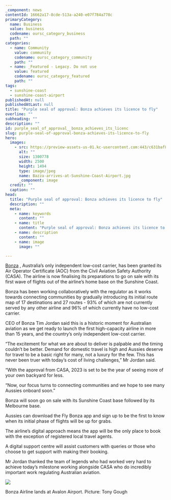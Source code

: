 ```yaml
---
_component: news
contentId: 16662a17-8cde-513a-a240-e07f784a778c
primaryCategory:
  name: Business
  value: business
  codename: oursc_category_business
  path: ""
categories:
  - name: Community
    value: community
    codename: oursc_category_community
    path: ""
  - name: _Featured - Legacy. Do not use
    value: featured
    codename: oursc_category_featured
    path: ""
tags:
  - sunshine-coast
  - sunshine-coast-airport
publishedAt: null
publishedAtLast: null
title: "Purple seal of approval: Bonza achieves its licence to fly"
overline: ""
subheading: ""
description: ""
id: purple_seal_of_approval__bonza_achieves_its_licenc
slug: purple-seal-of-approval-bonza-achieves-its-licence-to-fly
hero:
  images:
    - src: https://preview-assets-us-01.kc-usercontent.com:443/c631baf8-1b46-001f-580c-d0001b68b4a8/408a7c2b-e8c4-4932-82a7-baa09d4c4f3c/Bazza-arrives-at-Sunshine-Coast-Airport.jpg
      alt: ""
      size: 1300778
      width: 2500
      height: 1494
      type: image/jpeg
      name: Bazza-arrives-at-Sunshine-Coast-Airport.jpg
      _component: image
  credit: ""
  caption: ""
head:
  title: "Purple seal of approval: Bonza achieves its licence to fly"
  description: ""
  meta:
    - name: keywords
      content: ""
    - name: title
      content: "Purple seal of approval: Bonza achieves its licence to fly"
    - name: description
      content: ""
    - name: image
      image: ""

---
```

[Bonza](https://protect-au.mimecast.com/s/6xMAC1WLM5F6N41VtGox6d?domain=flybonza.com/)
, Australia’s only independent low-cost carrier, has been granted its Air Operator Certificate (AOC) from the Civil Aviation Safety Authority (CASA). The airline is now finalising its preparations to go on sale with its first wave of flights out of the airline’s home base on the Sunshine Coast.

Bonza has been working collaboratively with the regulator as it works towards connecting communities by gradually introducing its initial route map of 17 destinations and 27 routes - 93% of which are not currently served by any other airline and 96% of which currently have no low-cost carrier.

CEO of Bonza Tim Jordan said this is a historic moment for Australian aviation as we get ready to launch the first high-capacity airline in more than 15 years, and the country’s only independent low-cost carrier.

“The excitement for what we are about to deliver is palpable and the timing couldn’t be better. Demand for domestic travel is high and Aussies deserve for travel to be a basic right for many, not a luxury for the few. This has never been truer with today’s cost of living challenges,” Mr Jordan said.

“With the approval from CASA, 2023 is set to be the year of seeing more of your own backyard for less.

“Now, our focus turns to connecting communities and we hope to see many Aussies onboard soon.”

Bonza will soon go on sale with its Sunshine Coast base followed by its Melbourne base.

Aussies can download the Fly Bonza app and sign up to be the first to know when its initial phase of flights will be up for grabs. 

The airline’s digital approach means the app will be the only place to book with the exception of registered local travel agents.

A digital support centre will assist customers with queries or those who choose to get support with making their booking. 

Mr Jordan thanked the team of legends who had worked very hard to achieve today’s milestone working alongside CASA who do incredibly important work regulating Australian aviation.

![](https://preview-assets-us-01.kc-usercontent.com:443/c631baf8-1b46-001f-580c-d0001b68b4a8/2a3a8a1c-184e-4d0c-b53c-bd1d5a4dc9c5/Credit_-Tony-Gough.-Bonza-legends-excited-for-launch-web.jpg)

Bonza Airline lands at Avalon Airport. Picture: Tony Gough
